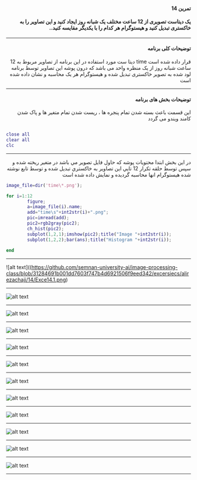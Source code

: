 
<div dir="rtl">

#### تمرین 14

#### یک دیتاست تصویری از 12 ساعت مختلف یک شبانه روز ایجاد کنید و این تصاویر را به خاکستری تبدیل کنید و هیستوگرام هر کدام را با یکدیگر مقایسه کنید..
***
#### توضیحات کلی برنامه
قرار داده شده است  time دیتا ست مورد استفاده در این برنامه از تصاویر مربوط به 12 ساعت شبانه روز از یک منظره واحد می باشد که درون پوشه 
این تصاویر توسط برنامه لود شده به تصویر خاکستری تبدیل شده و هیستوگرام هر یک محاسبه و نشان داده شده است
***

#### توضیحات بخش های برنامه
 این قسمت باعث بسته شدن تمام پنجره ها ، ریست شدن تمام متغیر ها و پاک شدن کامند ویندو می گردد <br />

</div>

```matlab

close all         
clear all         
clc    

```
***
<div dir="rtl">
 
   در اين بخش ابتدا محتويات پوشه كه حاول فايل تصوير مي باشد در متغير ريخته شده و سپس توسط حلقه تكرار 12 تايي اين تصاوير به  خاكستري تبديل شده و توسط تابع
   نوشته شده هيستوگرام انها محاسبه گرديده و نمايش داده شده است

 </div>
 
```matlab
image_file=dir('time\*.png');

for i=1:12
        figure;
        a=image_file(i).name;
        add="time\s"+int2str(i)+".png";
        pic=imread(add);
        pic2=rgb2gray(pic2);
        ch_hist(pic2);
        subplot(1,2,1);imshow(pic2);title("Image "+int2str(i));
        subplot(1,2,2);bar(ans);title("Histogram "+int2str(i));
       
end 
```
***
![alt text]((https://github.com/semnan-university-ai/image-processing-class/blob/31284691b001dd7603f747b4d6921506f9eed342/excersiecs/alirezachaji/14/Exce14.1.png)
***
![alt text](https://github.com/semnan-university-ai/image-processing-class/blob/31284691b001dd7603f747b4d6921506f9eed342/excersiecs/alirezachaji/14/Exce14.2.png)
***
![alt text](https://github.com/semnan-university-ai/image-processing-class/blob/31284691b001dd7603f747b4d6921506f9eed342/excersiecs/alirezachaji/14/Exce14.3.png)
***
![alt text](https://github.com/semnan-university-ai/image-processing-class/blob/31284691b001dd7603f747b4d6921506f9eed342/excersiecs/alirezachaji/14/Exce14.4.png)
***
![alt text](https://github.com/semnan-university-ai/image-processing-class/blob/31284691b001dd7603f747b4d6921506f9eed342/excersiecs/alirezachaji/14/Exce14.5.png)
***
![alt text](https://github.com/semnan-university-ai/image-processing-class/blob/31284691b001dd7603f747b4d6921506f9eed342/excersiecs/alirezachaji/14/Exce14.6.png)
***
![alt text](https://github.com/semnan-university-ai/image-processing-class/blob/31284691b001dd7603f747b4d6921506f9eed342/excersiecs/alirezachaji/14/Exce14.7.png)
***
![alt text](https://github.com/semnan-university-ai/image-processing-class/blob/31284691b001dd7603f747b4d6921506f9eed342/excersiecs/alirezachaji/14/Exce14.8.png)
***
![alt text](https://github.com/semnan-university-ai/image-processing-class/blob/31284691b001dd7603f747b4d6921506f9eed342/excersiecs/alirezachaji/14/Exce14.9.png)
***
![alt text](https://github.com/semnan-university-ai/image-processing-class/blob/31284691b001dd7603f747b4d6921506f9eed342/excersiecs/alirezachaji/14/Exce14.10.png)
***
![alt text](https://github.com/semnan-university-ai/image-processing-class/blob/31284691b001dd7603f747b4d6921506f9eed342/excersiecs/alirezachaji/14/Exce14.11.png)
***
![alt text](https://github.com/semnan-university-ai/image-processing-class/blob/31284691b001dd7603f747b4d6921506f9eed342/excersiecs/alirezachaji/14/Exce14.12.png)
***

